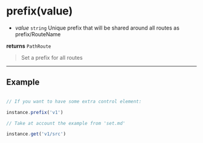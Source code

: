 # prefix(value)

- *value* `string` Unique prefix that will be shared around all routes as prefix/RouteName

**returns** `PathRoute`

> Set a prefix for all routes

<hr>

## Example

``` js

// If you want to have some extra control element:

instance.prefix('v1')

// Take at account the example from 'set.md'

instance.get('v1/src')

``` 